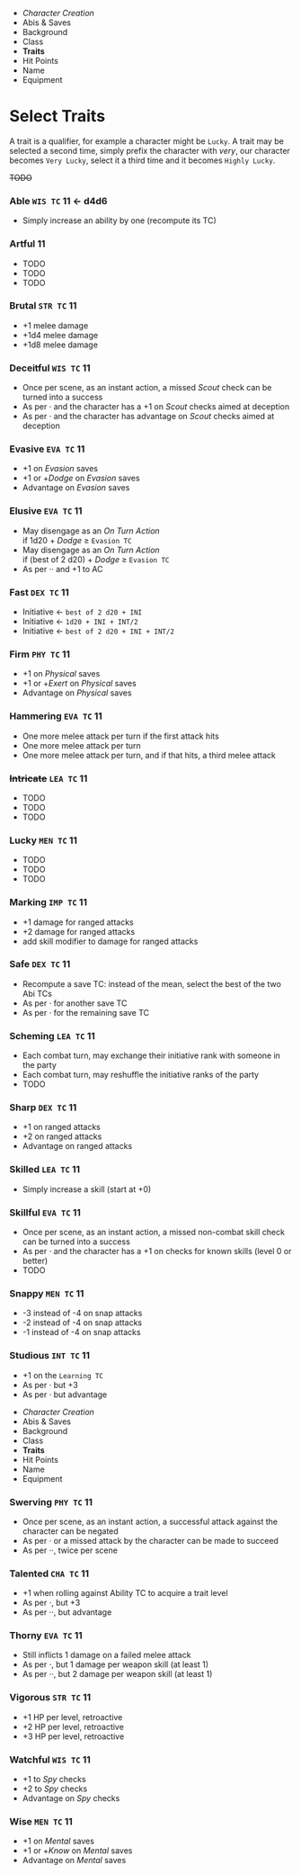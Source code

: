 
<!-- .margin.compass -->
* _Character Creation_
* Abis & Saves
* Background
* Class
* **Traits**
* Hit Points
* Name
* Equipment


# Select Traits

A trait is a qualifier, for example a character might be `Lucky`. A trait may be selected a second time, simply prefix the character with _very_, our character becomes `Very Lucky`, select it a third time and it becomes `Highly Lucky`.

~~TODO~~

<!-- <div.trait> -->

### Able `WIS TC` **11 ← d4d6**
* Simply increase an ability by one (recompute its TC)

<!-- </div> -->

<!-- <div.trait> -->

### Artful **11**
* TODO
* TODO
* TODO

<!-- </div> -->

<!-- <div.trait> -->

### Brutal `STR TC` **11**
* +1 melee damage
* +1d4 melee damage
* +1d8 melee damage

<!-- </div> -->

<!-- <div.trait> -->

### Deceitful `WIS TC` **11**
* Once per scene, as an instant action, a missed _Scout_ check can be turned into a success
* As per · and the character has a +1 on _Scout_ checks aimed at deception
* As per · and the character has advantage on _Scout_ checks aimed at deception

<!-- </div> -->

<!-- <div.trait> -->

### Evasive `EVA TC` **11**
* +1 on _Evasion_ saves
* +1 or +_Dodge_ on _Evasion_ saves
* Advantage on _Evasion_ saves

<!-- </div> -->

<!-- <div.trait> -->

### Elusive `EVA TC` **11**
* May disengage as an _On Turn Action_<br/>if 1d20 + _Dodge_ ≥ `Evasion TC`
* May disengage as an _On Turn Action_<br/>if (best of 2 d20) + _Dodge_ ≥ `Evasion TC`
* As per ·· and +1 to AC

<!-- </div> -->

<!-- <div.trait> -->

### Fast `DEX TC` **11**
* Initiative ← `best of 2 d20 + INI`
* Initiative ← `1d20 + INI + INT/2`
* Initiative ← `best of 2 d20 + INI + INT/2`

<!-- </div> -->

<!-- <div.trait> -->

### Firm `PHY TC` **11**
* +1 on _Physical_ saves
* +1 or +_Exert_ on _Physical_ saves
* Advantage on _Physical_ saves

<!-- </div> -->

<!-- <div.trait> -->

### Hammering `EVA TC` **11**
* One more melee attack per turn if the first attack hits
* One more melee attack per turn
* One more melee attack per turn, and if that hits, a third melee attack

<!-- </div> -->

<!-- <div.trait> -->

### ~~Intricate~~ `LEA TC` **11**
* TODO
* TODO
* TODO

<!-- </div> -->

<!-- <div.trait> -->

### Lucky `MEN TC` **11**
* TODO
* TODO
* TODO

<!-- </div> -->

<!-- <div.trait> -->

### Marking `IMP TC` **11**
* +1 damage for ranged attacks
* +2 damage for ranged attacks
* add skill modifier to damage for ranged attacks

<!-- </div> -->

<!-- <div.trait> -->

### Safe `DEX TC` **11**
* Recompute a save TC: instead of the mean, select the best of the two Abi TCs
* As per · for another save TC
* As per · for the remaining save TC

<!-- </div> -->

<!-- <div.trait> -->

### Scheming `LEA TC` **11**
* Each combat turn,  may exchange their initiative rank with someone in the party
* Each combat turn,  may reshuffle the initiative ranks of the party
* TODO

<!-- </div> -->

<!-- <div.trait> -->

### Sharp `DEX TC` **11**
* +1 on ranged attacks
* +2 on ranged attacks
* Advantage on ranged attacks

<!-- </div> -->

<!-- <div.trait> -->

### Skilled `LEA TC` **11**
* Simply increase a skill (start at +0)

<!-- </div> -->

<!-- <div.trait> -->

### Skillful `EVA TC` **11**
* Once per scene, as an instant action, a missed non-combat skill check can be turned into a success
* As per · and the character has a +1 on checks for known skills (level 0 or better)
* TODO

<!-- </div> -->

<!-- <div.trait> -->

### Snappy `MEN TC` **11**
* -3 instead of -4 on snap attacks
* -2 instead of -4 on snap attacks
* -1 instead of -4 on snap attacks

<!-- </div> -->

<!-- <div.trait> -->

### Studious `INT TC` **11**
* +1 on the `Learning TC`
* As per · but +3
* As per · but advantage

<!-- </div> -->


<!-- PAGE BREAK traits -->


<!-- .margin.compass -->
* _Character Creation_
* Abis & Saves
* Background
* Class
* **Traits**
* Hit Points
* Name
* Equipment


<!-- <div.trait> -->

### Swerving `PHY TC` **11**
* Once per scene, as an instant action, a successful attack against the character can be negated
* As per · or a missed attack by the character can be made to succeed
* As per ··, twice per scene

<!-- </div> -->

<!-- <div.trait> -->

### Talented `CHA TC` **11**
* +1 when rolling against Ability TC to acquire a trait level
* As per ·, but +3
* As per ··, but advantage

<!-- </div> -->

<!-- <div.trait> -->

### Thorny `EVA TC` **11**
* Still inflicts 1 damage on a failed melee attack
* As per ·, but 1 damage per weapon skill (at least 1)
* As per ··, but 2 damage per weapon skill (at least 1)

<!-- </div> -->

<!-- <div.trait> -->

### Vigorous `STR TC` **11**
* +1 HP per level, retroactive
* +2 HP per level, retroactive
* +3 HP per level, retroactive

<!-- </div> -->

<!-- <div.trait> -->

### Watchful `WIS TC` **11**
* +1 to _Spy_ checks
* +2 to _Spy_ checks
* Advantage on _Spy_ checks

<!-- </div> -->

<!-- <div.trait> -->

### Wise `MEN TC` **11**
* +1 on _Mental_ saves
* +1 or +_Know_ on _Mental_ saves
* Advantage on _Mental_ saves

<!-- </div> -->

<script>

onDocumentReady(function() {
  var ab = [ 1, 1 ]; var max = [ 4, 8 ]
  var es = document
    .querySelectorAll('section[data-aa-title="traits"] h3 strong')
  es.forEach(function(e, i) {
    e.title = `${i + 1} / ${es.length} -> ${max[0] * max[1]}`;
    e.textContent = `${ab[0]}${ab[1]}`;
    if (i === 0) {
      e.textContent = `${e.textContent} ← d${max[0]}d${max[1]}`;
    }
    ab[1] = ab[1] + 1; if (ab[1] > max[1]) { ab[0] = ab[0] + 1; ab[1] = 1; }
  });
});

</script>

